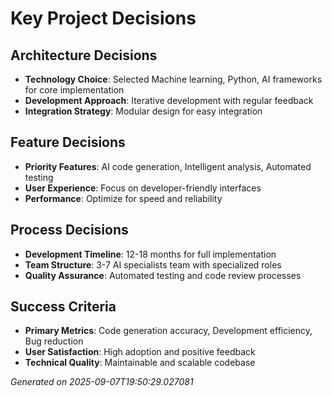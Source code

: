 # Key Project Decisions

## Architecture Decisions
- **Technology Choice**: Selected Machine learning, Python, AI frameworks for core implementation
- **Development Approach**: Iterative development with regular feedback
- **Integration Strategy**: Modular design for easy integration

## Feature Decisions
- **Priority Features**: AI code generation, Intelligent analysis, Automated testing
- **User Experience**: Focus on developer-friendly interfaces
- **Performance**: Optimize for speed and reliability

## Process Decisions
- **Development Timeline**: 12-18 months for full implementation
- **Team Structure**: 3-7 AI specialists team with specialized roles
- **Quality Assurance**: Automated testing and code review processes

## Success Criteria
- **Primary Metrics**: Code generation accuracy, Development efficiency, Bug reduction
- **User Satisfaction**: High adoption and positive feedback
- **Technical Quality**: Maintainable and scalable codebase

*Generated on 2025-09-07T19:50:29.027081*
